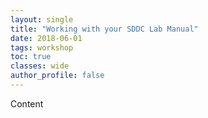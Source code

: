 ```yaml
---
layout: single
title: "Working with your SDDC Lab Manual"
date: 2018-06-01
tags: workshop
toc: true
classes: wide
author_profile: false
---
```


Content
